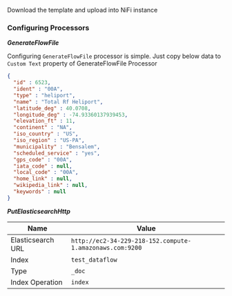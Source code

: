 Download the template and upload into NiFi instance

### Configuring Processors

***GenerateFlowFile*** 

Configuring `GenerateFlowFile` processor is simple. Just copy below data to `Custom Text` property of GenerateFlowFile Processor

```json
{
  "id" : 6523,
  "ident" : "00A",
  "type" : "heliport",
  "name" : "Total Rf Heliport",
  "latitude_deg" : 40.0708,
  "longitude_deg" : -74.93360137939453,
  "elevation_ft" : 11,
  "continent" : "NA",
  "iso_country" : "US",
  "iso_region" : "US-PA",
  "municipality" : "Bensalem",
  "scheduled_service" : "yes",
  "gps_code" : "00A",
  "iata_code" : null,
  "local_code" : "00A",
  "home_link" : null,
  "wikipedia_link" : null,
  "keywords" : null
}
```

***PutElasticsearchHttp***

| Name | Value |
| ---- | ----- |
| Elasticsearch URL | `http://ec2-34-229-218-152.compute-1.amazonaws.com:9200` |
| Index | `test_dataflow` |
| Type | `_doc` |
| Index Operation | `index` |
